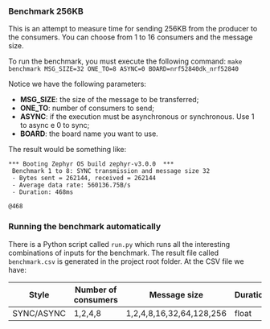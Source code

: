 ### Benchmark 256KB

This is an attempt to measure time for sending 256KB from the producer to the consumers. You can choose from 1 to 16 consumers and the message size. 

To run the benchmark, you must execute the following command: `make benchmark MSG_SIZE=32 ONE_TO=8 ASYNC=0 BOARD=nrf52840dk_nrf52840`

Notice we have the following parameters:

* **MSG_SIZE**: the size of the message to be transferred;
* **ONE_TO**: number of consumers to send;
* **ASYNC**: if the execution must be asynchronous or synchronous. Use 1 to async e 0 to sync;
* **BOARD**: the board name you want to use.

The result would be something like:
```
*** Booting Zephyr OS build zephyr-v3.0.0  ***
 Benchmark 1 to 8: SYNC transmission and message size 32
 - Bytes sent = 262144, received = 262144 
 - Average data rate: 560136.75B/s
 - Duration: 468ms

@468
```

### Running the benchmark automatically

There is a Python script called `run.py` which runs all the interesting combinations of inputs for the benchmark.
The result file called `benchmark.csv` is generated in the project root folder. At the CSV file we have:

| Style | Number of consumers | Message size | Duration |
| ------------------ | ------------------- | ------------ | -------- |
| SYNC/ASYNC | 1,2,4,8 | 1,2,4,8,16,32,64,128,256 | float |
